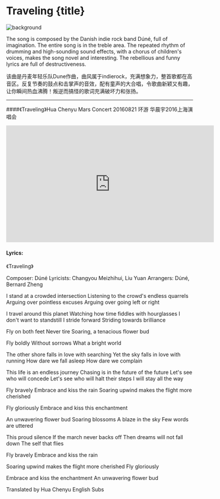 # Traveling {title}
![background](https://s1.ax1x.com/2020/06/21/N3kVxJ.jpg)

The song is composed by the Danish indie rock band Dúné, full of imagination. The entire song is in the treble area. The repeated rhythm of drumming and high-sounding sound effects, with a chorus of children's voices, makes the song novel and interesting. The rebellious and funny lyrics are full of destructiveness.

该曲是丹麦年轻乐队Dune作曲，曲风属于indierock，充满想象力，整首歌都在高音区。反复节奏的鼓点和击掌声的音效，配有童声的大合唱，令歌曲新颖又有趣，让你瞬间热血沸腾！叛逆而搞怪的歌词充满破坏力和张扬。

---------------------------------

####《Traveling》Hua Chenyu Mars Concert 20160821
环游 华晨宇2016上海演唱会

<iframe width="560" height="315" src="https://www.youtube.com/embed/WWi6k4_qCrs" frameborder="0" allow="accelerometer; autoplay; encrypted-media; gyroscope; picture-in-picture" allowfullscreen></iframe>

#### Lyrics:
<div class="box">
《Traveling》

Composer: Dúné
Lyricists: Changyou Meizhihui, Liu Yuan
Arrangers: Dúné, Bernard Zheng

I stand at a crowded intersection
Listening to the crowd's endless quarrels
Arguing over pointless excuses
Arguing over going left or right

I travel around this planet
Watching how time fiddles with hourglasses
I don't want to standstill
I stride forward
Striding towards brilliance

Fly on both feet
Never tire
Soaring, a tenacious flower bud

Fly boldly
Without sorrows
What a bright world

The other shore falls in love with searching
Yet the sky falls in love with running
How dare we fall asleep
How dare we complain

This life is an endless journey
Chasing is in the future of the future
Let's see who will concede
Let's see who will halt their steps
I will stay all the way

Fly bravely
Embrace and kiss the rain
Soaring upwind makes the flight more cherished

Fly gloriously
Embrace and kiss this enchantment

An unwavering flower bud
Soaring blossoms
A blaze in the sky
Few words are uttered

This proud silence
If the march never backs off
Then dreams will not fall down
The self that flies

Fly bravely
Embrace and kiss the rain

Soaring upwind makes the flight more cherished
Fly gloriously

Embrace and kiss the enchantment
An unwavering flower bud

Translated by Hua Chenyu English Subs
</div>